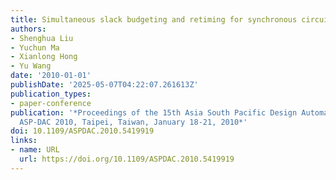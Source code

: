 ```yaml
---
title: Simultaneous slack budgeting and retiming for synchronous circuits optimization
authors:
- Shenghua Liu
- Yuchun Ma
- Xianlong Hong
- Yu Wang
date: '2010-01-01'
publishDate: '2025-05-07T04:22:07.261613Z'
publication_types:
- paper-conference
publication: '*Proceedings of the 15th Asia South Pacific Design Automation Conference,
  ASP-DAC 2010, Taipei, Taiwan, January 18-21, 2010*'
doi: 10.1109/ASPDAC.2010.5419919
links:
- name: URL
  url: https://doi.org/10.1109/ASPDAC.2010.5419919
---
```

